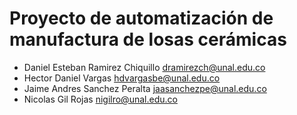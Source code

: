 # Proyecto de automatización de manufactura de losas cerámicas

- Daniel Esteban Ramirez Chiquillo dramirezch@unal.edu.co
- Hector Daniel Vargas hdvargasbe@unal.edu.co
- Jaime Andres Sanchez Peralta jaasanchezpe@unal.edu.co
- Nicolas Gil Rojas nigilro@unal.edu.co
